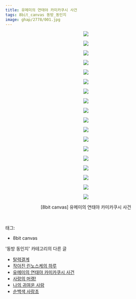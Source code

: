 ```yaml
---
title: 유메미의 연태야 카미카쿠시 사건
tags: 8bit_canvas 동방_동인지
image: ghap/2778/001.jpg
---
```

<div class="article">
<p style="text-align: center; clear: none; float: none;"><img src="{{ site.nasurl }}/ghap/2778/001.jpg"/></p>
<p style="text-align: center; clear: none; float: none;"><img src="{{ site.nasurl }}/ghap/2778/002.jpg"/></p>
<p style="text-align: center; clear: none; float: none;"><img src="{{ site.nasurl }}/ghap/2778/003.jpg"/></p>
<p style="text-align: center; clear: none; float: none;"><img src="{{ site.nasurl }}/ghap/2778/004.jpg"/></p>
<p style="text-align: center; clear: none; float: none;"><img src="{{ site.nasurl }}/ghap/2778/005.jpg"/></p>
<p style="text-align: center; clear: none; float: none;"><img src="{{ site.nasurl }}/ghap/2778/006.jpg"/></p>
<p style="text-align: center; clear: none; float: none;"><img src="{{ site.nasurl }}/ghap/2778/007.jpg"/></p>
<p style="text-align: center; clear: none; float: none;"><img src="{{ site.nasurl }}/ghap/2778/008.jpg"/></p>
<p style="text-align: center; clear: none; float: none;"><img src="{{ site.nasurl }}/ghap/2778/009.jpg"/></p>
<p style="text-align: center; clear: none; float: none;"><img src="{{ site.nasurl }}/ghap/2778/010.jpg"/></p>
<p style="text-align: center; clear: none; float: none;"><img src="{{ site.nasurl }}/ghap/2778/011.jpg"/></p>
<p style="text-align: center; clear: none; float: none;"><img src="{{ site.nasurl }}/ghap/2778/012.jpg"/></p>
<p style="text-align: center; clear: none; float: none;"><img src="{{ site.nasurl }}/ghap/2778/013.jpg"/></p>
<p style="text-align: center; clear: none; float: none;"><img src="{{ site.nasurl }}/ghap/2778/014.jpg"/></p>
<p style="text-align: center; clear: none; float: none;"><img src="{{ site.nasurl }}/ghap/2778/015.jpg"/></p>
<p style="text-align: center; clear: none; float: none;"><img src="{{ site.nasurl }}/ghap/2778/016.jpg"/></p>
<p style="text-align: center; clear: none; float: none;"><img src="{{ site.nasurl }}/ghap/2778/017.jpg"/></p>
<p style="text-align: center; clear: none; float: none;"><img src="{{ site.nasurl }}/ghap/2778/018.jpg"/></p>
<p style="text-align: center; clear: none; float: none;">[8bit canvas] 유메미의 연태야 카미카쿠시 사건</p>
<p><br/></p>
</div><div class="tagTrail">
<p>태그: </p>
<ul>
<li>8bit canvas</li>
</ul>
</div><div class="another">
<p>'동방 동인지' 카테고리의 다른 글</p>
<ul>
<li><a href="/2016-11-28-ghap_2782">탈력결계</a></li>
<li><a href="/2016-11-28-ghap_2781">작아진 린노스케의 하루</a></li>
<li><a href="/2016-11-28-ghap_2778">유메미의 연태야 카미카쿠시 사건</a></li>
<li><a href="/2016-11-27-ghap_2772">사랑의 머랭!</a></li>
<li><a href="/2016-11-27-ghap_2771">나의 귀여운 사람</a></li>
<li><a href="/2016-11-27-ghap_2769">순백색 사랑초</a></li>
</ul>
</div><div class="cb_module cb_fluid">
<div class="cb_wrt cb_profile">
</div><!-- commentList close -->
</div>